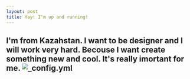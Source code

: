 ```yaml
---
layout: post
title: Yay! I'm up and running!
---
```

I'm from Kazahstan. I want to be designer and I will work very hard. Becouse I want create something new and cool. It's really imortant for me. 
![_config.yml](https://zoeambler.files.wordpress.com/2015/02/cat.jpg)
---



